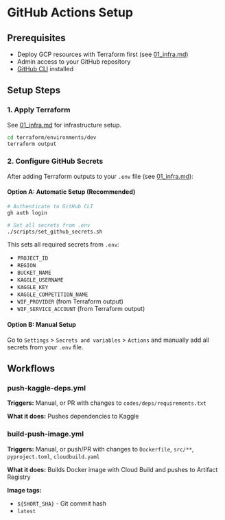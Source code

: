 # GitHub Actions Setup

## Prerequisites

- Deploy GCP resources with Terraform first (see [01_infra.md](01_infra.md))
- Admin access to your GitHub repository
- [GitHub CLI](https://cli.github.com/) installed

## Setup Steps

### 1. Apply Terraform

See [01_infra.md](01_infra.md) for infrastructure setup.

```bash
cd terraform/environments/dev
terraform output
```

### 2. Configure GitHub Secrets

After adding Terraform outputs to your `.env` file (see [01_infra.md](01_infra.md)):

#### Option A: Automatic Setup (Recommended)

```bash
# Authenticate to GitHub CLI
gh auth login

# Set all secrets from .env
./scripts/set_github_secrets.sh
```

This sets all required secrets from `.env`:
- `PROJECT_ID`
- `REGION`
- `BUCKET_NAME`
- `KAGGLE_USERNAME`
- `KAGGLE_KEY`
- `KAGGLE_COMPETITION_NAME`
- `WIF_PROVIDER` (from Terraform output)
- `WIF_SERVICE_ACCOUNT` (from Terraform output)

#### Option B: Manual Setup

Go to `Settings` > `Secrets and variables` > `Actions` and manually add all secrets from your `.env` file.

## Workflows

### push-kaggle-deps.yml

**Triggers:** Manual, or PR with changes to `codes/deps/requirements.txt`

**What it does:** Pushes dependencies to Kaggle

### build-push-image.yml

**Triggers:** Manual, or push/PR with changes to `Dockerfile`, `src/**`, `pyproject.toml`, `cloudbuild.yaml`

**What it does:** Builds Docker image with Cloud Build and pushes to Artifact Registry

**Image tags:**

- `${SHORT_SHA}` - Git commit hash
- `latest`
